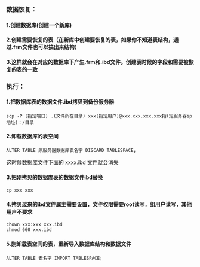 ### 数据恢复：

#### 1.创建数据库(创建⼀个新库)

#### 2.创建需要恢复的表（在新库中创建要恢复的表，如果你不知道表结构，通过.frm⽂件也可以搞出来结构）

#### 3.这样就会在对应的数据库下产生.frm和.ibd文件。创建表时候的字段和需要被恢复的表的⼀致



### 执行：

#### 1.把数据库表的数据文件.ibd拷贝到备份服务器

```
scp -P (指定端口) .(文件所在目录) xxx(指定用户)@xxx.xxx.xxx.xxx指(定服务器ip地址)：/目录
```



#### 2.卸载数据库的表空间

```
ALTER TABLE 原服务器数据库表名字 DISCARD TABLESPACE; 
```

这时候数据库⽂件下⾯的 xxxx.ibd ⽂件就会消失



#### 3.把刚拷贝的数据库表的数据文件ibd替换

```
cp xxx xxx
```



#### 4.拷贝过来的ibd文件属主需要设置，文件权限需要root读写，组用户读写，其他用户不要求

```
chown xxx:xxx xxx.ibd
chmod 660 xxx.ibd
```



#### 5.刚卸载表空间的表，重新导入数据库结构和数据文件

```
ALTER TABLE 表名字 IMPORT TABLESPACE;
```

